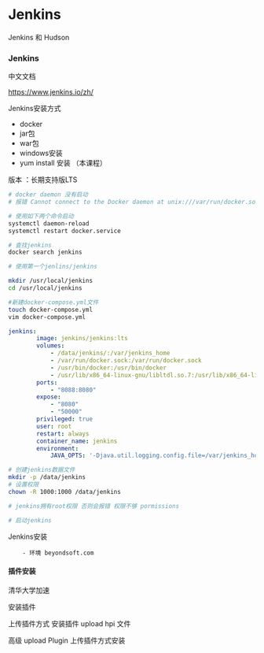 # Jenkins

Jenkins 和 Hudson

### Jenkins

中文文档 

https://www.jenkins.io/zh/

Jenkins安装方式

- docker
- jar包
- war包
- windows安装
- yum install 安装 （本课程）

版本 ：长期支持版LTS





```bash
# docker daemon 没有启动
# 报错 Cannot connect to the Docker daemon at unix:///var/run/docker.sock. Is the docker daemon running?

# 使用如下两个命令启动
systemctl daemon-reload
systemctl restart docker.service

# 查找jenkins
docker search jenkins

# 使用第一个jenlins/jenkins 

mkdir /usr/local/jenkins 
cd /usr/local/jenkins

#新建docker-compose.yml文件
touch docker-compose.yml
vim docker-compose.yml
```
```yaml
jenkins:
        image: jenkins/jenkins:lts
        volumes:
            - /data/jenkins/:/var/jenkins_home
            - /var/run/docker.sock:/var/run/docker.sock
            - /usr/bin/docker:/usr/bin/docker
            - /usr/lib/x86_64-linux-gnu/libltdl.so.7:/usr/lib/x86_64-linux-gnu/libltdl.so.7
        ports:
            - "8088:8080"
        expose:
            - "8080"
            - "50000"
        privileged: true
        user: root
        restart: always
        container_name: jenkins
        environment:
            JAVA_OPTS: '-Djava.util.logging.config.file=/var/jenkins_home/log.properties'
```

```bash
# 创建jenkins数据文件
mkdir -p /data/jenkins
# 设置权限
chown -R 1000:1000 /data/jenkins

# jenkins拥有root权限 否则会报错 权限不够 pormissions

# 启动jenkins

```



Jenkins安装

		- 环境 beyondsoft.com



#### 插件安装

清华大学加速

安装插件

上传插件方式 安装插件 upload hpi 文件

高级 upload Plugin 上传插件方式安装



